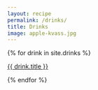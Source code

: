 ```yaml
---
layout: recipe
permalink: /drinks/
title: Drinks
image: apple-kvass.jpg
---
```


{% for drink in site.drinks %}
<p><a href="{{ site.baseurl }}{{ drink.url }}">{{ drink.title }}</a></p>
{% endfor %}